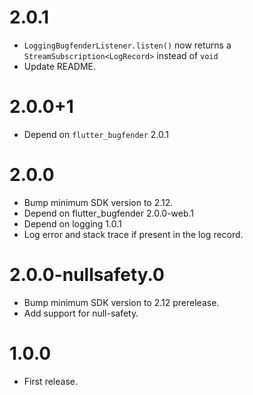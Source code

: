 # 2.0.1

- `LoggingBugfenderListener.listen()` now returns a
  `StreamSubscription<LogRecord>` instead of `void`
- Update README.

# 2.0.0+1

- Depend on `flutter_bugfender` 2.0.1

# 2.0.0

- Bump minimum SDK version to 2.12.
- Depend on flutter_bugfender 2.0.0-web.1
- Depend on logging 1.0.1
- Log error and stack trace if present in the log record.

# 2.0.0-nullsafety.0

- Bump minimum SDK version to 2.12 prerelease.
- Add support for null-safety.

# 1.0.0

- First release.
